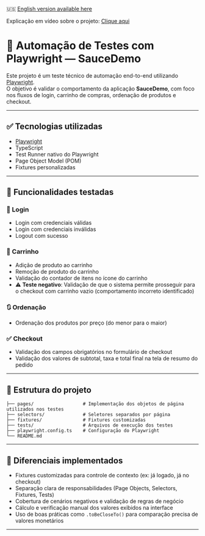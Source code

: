 🇺🇸 [English version available here](README.en.md)

Explicação em vídeo sobre o projeto: [Clique aqui](https://youtu.be/nH-ekaII3zo)

# 🧪 Automação de Testes com Playwright — SauceDemo

Este projeto é um teste técnico de automação end-to-end utilizando [Playwright](https://playwright.dev/).  
O objetivo é validar o comportamento da aplicação **SauceDemo**, com foco nos fluxos de login, carrinho de compras, ordenação de produtos e checkout.

---

## ✅ Tecnologias utilizadas

- [Playwright](https://playwright.dev/)
- TypeScript
- Test Runner nativo do Playwright
- Page Object Model (POM)
- Fixtures personalizadas

---

## 🧠 Funcionalidades testadas

### 🔐 Login
- Login com credenciais válidas
- Login com credenciais inválidas
- Logout com sucesso

### 🛒 Carrinho
- Adição de produto ao carrinho
- Remoção de produto do carrinho
- Validação do contador de itens no ícone do carrinho
- ⚠️ **Teste negativo**: Validação de que o sistema permite prosseguir para o checkout com carrinho vazio (comportamento incorreto identificado)

### 🔃 Ordenação
- Ordenação dos produtos por preço (do menor para o maior)

### ✅ Checkout
- Validação dos campos obrigatórios no formulário de checkout
- Validação dos valores de subtotal, taxa e total final na tela de resumo do pedido

---

## 📁 Estrutura do projeto

```
├── pages/                  # Implementação dos objetos de página utilizados nos testes
├── selectors/              # Seletores separados por página
├── fixtures/               # Fixtures customizadas
├── tests/                  # Arquivos de execução dos testes
├── playwright.config.ts    # Configuração do Playwright
└── README.md
```

---

## 🧩 Diferenciais implementados

- Fixtures customizadas para controle de contexto (ex: já logado, já no checkout)
- Separação clara de responsabilidades (Page Objects, Selectors, Fixtures, Tests)
- Cobertura de cenários negativos e validação de regras de negócio
- Cálculo e verificação manual dos valores exibidos na interface
- Uso de boas práticas como `.toBeCloseTo()` para comparação precisa de valores monetários

---
